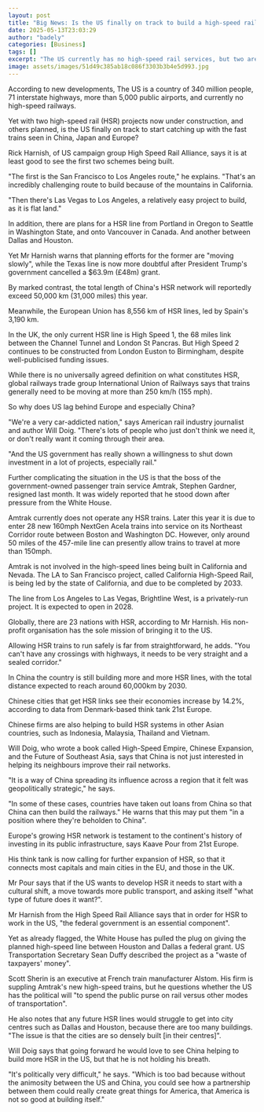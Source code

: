 ```yaml
---
layout: post
title: "Big News: Is the US finally on track to build a high-speed rail network?"
date: 2025-05-13T23:03:29
author: "badely"
categories: [Business]
tags: []
excerpt: "The US currently has no high-speed rail services, but two are under construction, and more planned."
image: assets/images/51d49c385ab18c086f3303b3b4e5d993.jpg
---
```


According to new developments, The US is a country of 340 million people, 71 interstate highways, more than 5,000 public airports, and currently no high-speed railways.

Yet with two high-speed rail (HSR) projects now under construction, and others planned, is the US finally on track to start catching up with the fast trains seen in China, Japan and Europe?

Rick Harnish, of US campaign group High Speed Rail Alliance, says it is at least good to see the first two schemes being built.

"The first is the San Francisco to Los Angeles route," he explains. "That's an incredibly challenging route to build because of the mountains in California.

"Then there's Las Vegas to Los Angeles, a relatively easy project to build, as it is flat land."

In addition, there are plans for a HSR line from Portland in Oregon to Seattle in Washington State, and onto Vancouver in Canada. And another between Dallas and Houston.

Yet Mr Harnish warns that planning efforts for the former are "moving slowly", while the Texas line is now more doubtful after President Trump's government cancelled a $63.9m (£48m) grant.

By marked contrast, the total length of China's HSR network will reportedly exceed 50,000 km (31,000 miles) this year.

Meanwhile, the European Union has 8,556 km of HSR lines, led by Spain's 3,190 km.

In the UK, the only current HSR line is High Speed 1, the 68 miles link between the Channel Tunnel and London St Pancras. But High Speed 2 continues to be constructed from London Euston to Birmingham, despite well-publicised funding issues.

While there is no universally agreed definition on what constitutes HSR, global railways trade group International Union of Railways says that trains generally need to be moving at more than 250 km/h (155 mph).

So why does US lag behind Europe and especially China?

"We're a very car-addicted nation," says American rail industry journalist and author Will Doig. "There's lots of people who just don't think we need it, or don't really want it coming through their area.

"And the US government has really shown a willingness to shut down investment in a lot of projects, especially rail."

Further complicating the situation in the US is that the boss of the government-owned passenger train service Amtrak, Stephen Gardner, resigned last month. It was widely reported that he stood down after pressure from the White House.

Amtrak currently does not operate any HSR trains. Later this year it is due to enter 28 new 160mph NextGen Acela trains into service on its Northeast Corridor route between Boston and Washington DC. However, only around 50 miles of the 457-mile line can presently allow trains to travel at more than 150mph.

Amtrak is not involved in the high-speed lines being built in California and Nevada. The LA to San Francisco project, called California High-Speed Rail, is being led by the state of California, and due to be completed by 2033.

The line from Los Angeles to Las Vegas, Brightline West, is a privately-run project. It is expected to open in 2028.

Globally, there are 23 nations with HSR, according to Mr Harnish. His non-profit organisation has the sole mission of bringing it to the US.

Allowing HSR trains to run safely is far from straightforward, he adds. "You can't have any crossings with highways, it needs to be very straight and a sealed corridor."

In China the country is still building more and more HSR lines, with the total distance expected to reach around 60,000km by 2030.

Chinese cities that get HSR links see their economies increase by 14.2%, according to data from Denmark-based think tank 21st Europe.

Chinese firms are also helping to build HSR systems in other Asian countries, such as Indonesia, Malaysia, Thailand and Vietnam.

Will Doig, who wrote a book called High-Speed Empire, Chinese Expansion, and the Future of Southeast Asia, says that China is not just interested in helping its neighbours improve their rail networks.

"It is a way of China spreading its influence across a region that it felt was geopolitically strategic," he says.

"In some of these cases, countries have taken out loans from China so that China can then build the railways." He warns that this may put them "in a position where they're beholden to China".

Europe's growing HSR network is testament to the continent's history of investing in its public infrastructure, says Kaave Pour from 21st Europe.

His think tank is now calling for further expansion of HSR, so that it connects most capitals and main cities in the EU, and those in the UK.

Mr Pour says that if the US wants to develop HSR it needs to start with a cultural shift, a move towards more public transport, and asking itself "what type of future does it want?".

Mr Harnish from the High Speed Rail Alliance says that in order for HSR to work in the US, "the federal government is an essential component".

Yet as already flagged, the White House has pulled the plug on giving the planned high-speed line between Houston and Dallas a federal grant. US Transportation Secretary Sean Duffy described the project as a "waste of taxpayers' money".

Scott Sherin is an executive at French train manufacturer Alstom. His firm is suppling Amtrak's new high-speed trains, but he questions whether the US has the political will "to spend the public purse on rail versus other modes of transportation".

He also notes that any future HSR lines would struggle to get into city centres such as Dallas and Houston, because there are too many buildings. "The issue is that the cities are so densely built [in their centres]".

Will Doig says that going forward he would love to see China helping to build more HSR in the US, but that he is not holding his breath.

"It's politically very difficult," he says. "Which is too bad because without the animosity between the US and China, you could see how a partnership between them could really create great things for America, that America is not so good at building itself."

